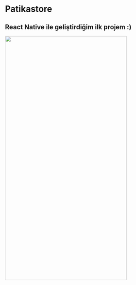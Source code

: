 # Patikastore
## React Native ile geliştirdiğim ilk projem :)

<img src="https://user-images.githubusercontent.com/69719126/177023865-0ff6b219-afab-4ddc-98d5-a04d3f7208f4.png" height="800px" width="400px"/>

